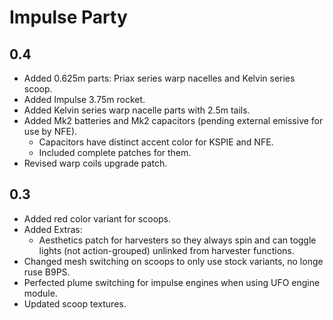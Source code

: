 # Impulse Party

## 0.4
* Added 0.625m parts: Priax series warp nacelles and Kelvin series scoop.
* Added Impulse 3.75m rocket.
* Added Kelvin series warp nacelle parts with 2.5m tails.
* Added Mk2 batteries and Mk2 capacitors (pending external emissive for use by NFE).
  * Capacitors have distinct accent color for KSPIE and NFE.
  * Included complete patches for them.
* Revised warp coils upgrade patch.

## 0.3
* Added red color variant for scoops.
* Added Extras:
  * Aesthetics patch for harvesters so they always spin and can toggle lights (not action-grouped) unlinked from harvester functions.
* Changed mesh switching on scoops to only use stock variants, no longe ruse B9PS.
* Perfected plume switching for impulse engines when using UFO engine module.
* Updated scoop textures.